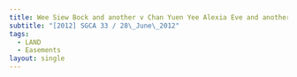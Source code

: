 ```yaml
---
title: Wee Siew Bock and another v Chan Yuen Yee Alexia Eve and another appeal
subtitle: "[2012] SGCA 33 / 28\_June\_2012"
tags:
  - LAND
  - Easements
layout: single
---
```


